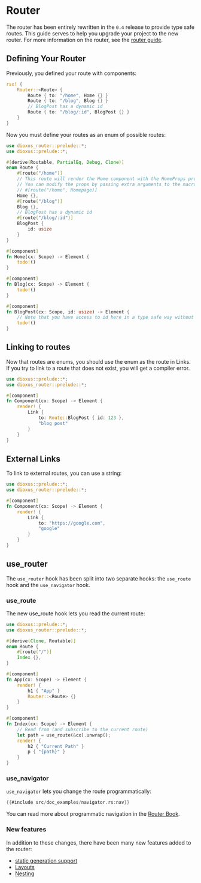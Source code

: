 # Router

The router has been entirely rewritten in the `0.4` release to provide type safe routes. This guide serves to help you upgrade your project to the new router. For more information on the router, see the [router guide](../router/index.md).

## Defining Your Router

Previously, you defined your route with components:

```rust
rsx! {
    Router::<Route> {
        Route { to: "/home", Home {} }
        Route { to: "/blog", Blog {} }
        // BlogPost has a dynamic id
        Route { to: "/blog/:id", BlogPost {} }
    }
}
```

Now you must define your routes as an enum of possible routes:

```rust
use dioxus_router::prelude::*;
use dioxus::prelude::*;

#[derive(Routable, PartialEq, Debug, Clone)]
enum Route {
    #[route("/home")]
    // This route will render the Home component with the HomeProps props. (make sure you have the props imported)
    // You can modify the props by passing extra arguments to the macro. For example, if you want the Home variant to render a component called Homepage, you could use:
    // #[route("/home", Homepage)]
    Home {},
    #[route("/blog")]
    Blog {},
    // BlogPost has a dynamic id
    #[route("/blog/:id")]
    BlogPost {
        id: usize
    }
}

#[component]
fn Home(cx: Scope) -> Element {
    todo!()
}

#[component]
fn Blog(cx: Scope) -> Element {
    todo!()
}

#[component]
fn BlogPost(cx: Scope, id: usize) -> Element {
    // Note that you have access to id here in a type safe way without calling any extra functions!
    todo!()
}
```

## Linking to routes

Now that routes are enums, you should use the enum as the route in Links. If you try to link to a route that does not exist, you will get a compiler error.

```rust
use dioxus::prelude::*;
use dioxus_router::prelude::*;

#[component]
fn Component(cx: Scope) -> Element {
    render! {
        Link {
            to: Route::BlogPost { id: 123 },
            "blog post"
        }
    }
}
```

## External Links

To link to external routes, you can use a string:

```rust
use dioxus::prelude::*;
use dioxus_router::prelude::*;

#[component]
fn Component(cx: Scope) -> Element {
    render! {
        Link {
            to: "https://google.com",
            "google"
        }
    }
}
```

## use_router

The `use_router` hook has been split into two separate hooks: the `use_route` hook and the `use_navigator` hook.

### use_route

The new use_route hook lets you read the current route:

```rust
use dioxus::prelude::*;
use dioxus_router::prelude::*;

#[derive(Clone, Routable)]
enum Route {
    #[route("/")]
    Index {},
}

#[component]
fn App(cx: Scope) -> Element {
    render! {
        h1 { "App" }
        Router::<Route> {}
    }
}

#[component]
fn Index(cx: Scope) -> Element {
    // Read from (and subscribe to the current route)
    let path = use_route(&cx).unwrap();
    render! {
        h2 { "Current Path" }
        p { "{path}" }
    }
}
```

### use_navigator

`use_navigator` lets you change the route programmatically:

```rust
{{#include src/doc_examples/navigator.rs:nav}}
```

You can read more about programmatic navigation in the [Router Book](../router/reference/navigation/programmatic.md).

### New features

In addition to these changes, there have been many new features added to the router:

- [static generation support](../router/reference/static-generation.md)
- [Layouts](../router/reference/layouts.md)
- [Nesting](../router/reference/routes/nested.md)
